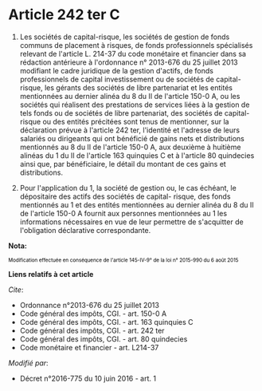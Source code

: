 # Article 242 ter C

1. Les sociétés de capital-risque, les sociétés de gestion de fonds communs de placement à risques, de fonds professionnels
spécialisés relevant de l'article L. 214-37 du code monétaire et financier dans sa rédaction antérieure à l'ordonnance n°
2013-676 du 25 juillet 2013 modifiant le cadre juridique de la gestion d'actifs, de fonds professionnels de capital
investissement ou de sociétés de capital-risque, les gérants des sociétés de libre partenariat et les entités mentionnées au
dernier alinéa du 8 du II de l'article 150-0 A, ou les sociétés qui réalisent des prestations de services liées à la gestion
de tels fonds ou de sociétés de libre partenariat, des sociétés de capital-risque ou des entités précitées sont tenus de
mentionner, sur la déclaration prévue à l'article 242 ter, l'identité et l'adresse de leurs salariés ou dirigeants qui ont
bénéficié de gains nets et distributions mentionnés au 8 du II de l'article 150-0 A, aux deuxième à huitième alinéas du 1 du
II de l'article 163 quinquies C et à l'article 80 quindecies ainsi que, par bénéficiaire, le détail du montant de ces gains
et distributions. 

2. Pour l'application du 1, la société de gestion ou, le cas échéant, le dépositaire des actifs des sociétés de capital-
risque, des fonds mentionnés au 1 et des entités mentionnées au dernier alinéa du 8 du II de l'article 150-0 A fournit aux
personnes mentionnées au 1 les informations nécessaires en vue de leur permettre de s'acquitter de l'obligation déclarative
correspondante.

**Nota:**

<font size="1" color="#000000">
    <font size="1" color="#000000">Modification effectuée en conséquence de l'article 145-IV-9° de la</font> loi n° 2015-990
du 6 août 2015</font>

**Liens relatifs à cet article**

_Cite_:

  - Ordonnance n°2013-676 du 25 juillet 2013
  - Code général des impôts, CGI. - art. 150-0 A
  - Code général des impôts, CGI. - art. 163 quinquies C
  - Code général des impôts, CGI. - art. 242 ter
  - Code général des impôts, CGI. - art. 80 quindecies
  - Code monétaire et financier - art. L214-37

_Modifié par_:

  - Décret n°2016-775 du 10 juin 2016 - art. 1

